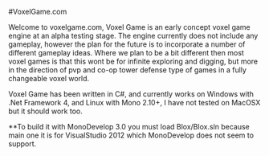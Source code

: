 #VoxelGame.com

Welcome to voxelgame.com, Voxel Game is an early concept voxel game engine at an alpha testing stage. The engine currently does not include any gameplay, however the plan for the future is to incorporate a number of different gameplay ideas. Where we plan to be a bit different then most voxel games is that this wont be for infinite exploring and digging, but more in the direction of pvp and co-op tower defense type of games in a fully changeable voxel world.

Voxel Game has been written in C#, and currently works on Windows with .Net Framework 4, and Linux with Mono 2.10+, I have not tested on MacOSX but it should work too. 

**To build it with MonoDevelop 3.0 you must load Blox/Blox.sln because main one it is for VisualStudio 2012 which MonoDevelop does not seem to support.

